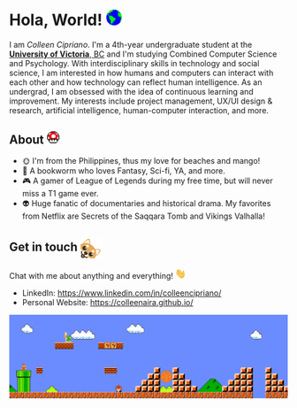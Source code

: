 # Hola, World! <img src="https://github.com/colleenaira/colleenaira/blob/main/Assets/Earth.gif" width="29px">


I am _Colleen Cipriano_. I'm a 4th-year undergraduate student at the <a href="https://www.uvic.ca/"> <b>University of Victoria</b>, BC</a> and I'm studying Combined Computer Science and Psychology. With interdisciplinary skills in technology and social science, I am interested in how humans and computers can interact with each other and how technology can reflect human intelligence. As an undergrad, I am obsessed with the idea of continuous learning and improvement. My interests include project management, UX/UI design & research, artificial intelligence, human-computer interaction, and more.  



## About  <img src="https://github.com/colleenaira/colleenaira/blob/main/Assets/powerup.gif" width="23px">
- :sun_with_face: I'm from the Philippines, thus my love for beaches and mango! 
- :book: A bookworm who loves Fantasy, Sci-fi, YA, and more. 
- :video_game: A gamer of League of Legends during my free time, but will never miss a T1 game ever. 
- 👽️ Huge fanatic of documentaries and historical drama. My favorites from Netflix are Secrets of the Saqqara Tomb and Vikings Valhalla! 


## Get in touch  <img align="center" alt="shiblob-photo" src="https://github.com/colleenaira/colleenaira/blob/main/Assets/shiblob-photo.png" width="40"/>
Chat with me about anything and everything! <img src="https://github.com/colleenaira/colleenaira/blob/main//Assets/Hi.gif" width="20px">
- LinkedIn: https://www.linkedin.com/in/colleencipriano/
- Personal Website: https://colleenaira.github.io/

<img src="https://github.com/colleenaira/colleenaira/blob/main/Assets/Mario_Gameplay.gif" alt="Mario Game" width="980">


<!--
**colleenaira/colleenaira** is a ✨ _special_ ✨ repository because its `README.md` (this file) appears on your GitHub profile.

Here are some ideas to get you started:

- 🔭 I’m currently working on ...
- 🌱 I’m currently learning ...
- 👯 I’m looking to collaborate on ...
- 🤔 I’m looking for help with ...
- 💬 Ask me about ...
- 📫 How to reach me: ...
- 😄 Pronouns: ...
- ⚡ Fun fact: ...
-->
